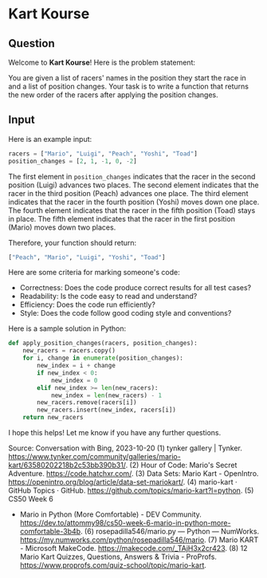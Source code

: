 # Kart Kourse

## Question

Welcome to **Kart Kourse**! Here is the problem statement:

You are given a list of racers' names in the position they start the race in and a list of
position changes. Your task is to write a function that returns the new order of
the racers after applying the position changes.

## Input

Here is an example input:

```python
racers = ["Mario", "Luigi", "Peach", "Yoshi", "Toad"]
position_changes = [2, 1, -1, 0, -2]
```

The first element in `position_changes` indicates that the racer in the second
position (Luigi) advances two places. The second element indicates that the
racer in the third position (Peach) advances one place. The third element
indicates that the racer in the fourth position (Yoshi) moves down one place.
The fourth element indicates that the racer in the fifth position (Toad) stays
in place. The fifth element indicates that the racer in the first position
(Mario) moves down two places.

Therefore, your function should return:

```python
["Peach", "Mario", "Luigi", "Yoshi", "Toad"]
```

Here are some criteria for marking someone's code:

- Correctness: Does the code produce correct results for all test cases?
- Readability: Is the code easy to read and understand?
- Efficiency: Does the code run efficiently?
- Style: Does the code follow good coding style and conventions?

Here is a sample solution in Python:

```python
def apply_position_changes(racers, position_changes):
    new_racers = racers.copy()
    for i, change in enumerate(position_changes):
        new_index = i + change
        if new_index < 0:
            new_index = 0
        elif new_index >= len(new_racers):
            new_index = len(new_racers) - 1
        new_racers.remove(racers[i])
        new_racers.insert(new_index, racers[i])
    return new_racers
```

I hope this helps! Let me know if you have any further questions.

Source: Conversation with Bing, 2023-10-20 (1) tynker gallery | Tynker.
https://www.tynker.com/community/galleries/mario-kart/63580202218b2c53bb390b31/.
(2) Hour of Code: Mario's Secret Adventure. https://code.hatchxr.com/. (3) Data
Sets: Mario Kart - OpenIntro.
https://openintro.org/blog/article/data-set-mariokart/. (4) mario-kart · GitHub
Topics · GitHub. https://github.com/topics/mario-kart?l=python. (5) CS50 Week 6
- Mario in Python (More Comfortable) - DEV Community.
https://dev.to/attommy98/cs50-week-6-mario-in-python-more-comfortable-3b4b. (6)
rosepadilla546/mario.py — Python — NumWorks.
https://my.numworks.com/python/rosepadilla546/mario. (7) Mario KART - Microsoft
MakeCode. https://makecode.com/_TAjH3x2cr423. (8) 12 Mario Kart Quizzes,
Questions, Answers & Trivia - ProProfs.
https://www.proprofs.com/quiz-school/topic/mario-kart.